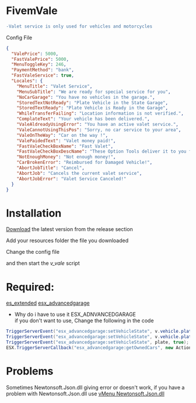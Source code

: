 # FivemVale


```diff
-Valet service is only used for vehicles and motorcycles
```
Config File
```json
{
  "ValePrice": 5000,
  "FastValePrice": 5000,
  "MenuToggleKey": 246,
  "PaymentMethod": "bank",
  "FastValeService": true,
  "Locales": {
    "MenuTitle": "Valet Service",
    "MenuSubTitle": "We are ready for special service for you",
    "NoCarGarage": "You have no vehicles in the garage.",
    "StoredTextNotReady": "Plate Vehicle in the State Garage",
    "StoredTextReady": "Plate Vehicle is Ready in the Garage",
    "WhileTransferFailing": "Location information is not verified.",
    "ComplateText": "Your vehicle has been delivered.",
    "ValeAldreadyUsingError": "You have an active valet service.",
    "ValeCannotUsingThisPos": "Sorry, no car service to your area",
    "ValeOnTheWay": "Car on the way !",
    "ValePaidedText": "Valet money paid!",
    "FastValeCheckBoxName": "Fast Valet",
    "FastValeCheckBoxDescName": "These Option Tools deliver it to you faster.",
    "NotEnoughMoney": "Not enough money!",
    "CarBrokenError": "Reimbursed for Damaged Vehicle!",
    "AbortJobTitle": "Cancel",
    "AbortJob": "Cancels the current valet service",
    "AbortJobError": "Valet Service Canceled!"
  }
}
```


# Installation
[Download](https://github.com/vnoisy/FivemVale/releases) the latest version from the release section

Add your resources folder the file you downloaded

Change the config file

and then start the *v_vale* script

# Required:
[es_extended](https://github.com/esx-framework/es_extended)
[esx_advancedgarage](https://github.com/search?q=esx_advancedgarage)
* Why do i have to use it ESX_ADNVANCEDGARAGE  
if you don't want to use, Change the following in the code

```c#
TriggerServerEvent("esx_advancedgarage:setVehicleState", v.vehicle.plate, false);//370 Line in Vale/Main.cs
TriggerServerEvent("esx_advancedgarage:setVehicleState", v.vehicle.plate, false); //421 Line in Vale/Main.cs
TriggerServerEvent("esx_advancedgarage:setVehicleState", plate, true); //319 Line in Vale/Main.cs
ESX.TriggerServerCallback("esx_advancedgarage:getOwnedCars", new Action<dynamic>(ownedCars => //75 Line in Vale/Main.cs
```

# Problems
Sometimes Newtonsoft.Json.dll giving error or doesn't work, if you have a problem with Newtonsoft.Json.dll use [vMenu Newtonsoft.Json.dll](https://github.com/tomgrobbe/vMenu) 
